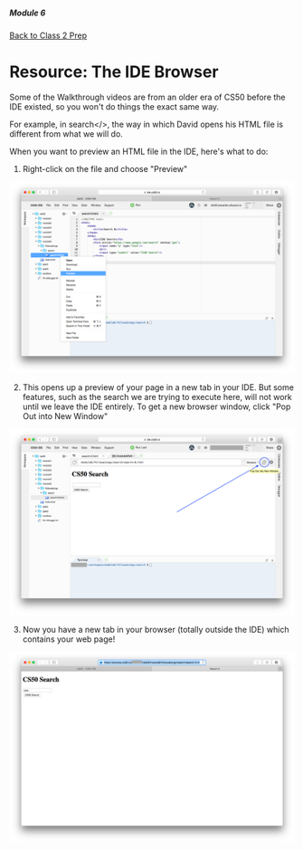 ##### Module 6

[Back to Class 2 Prep](../../class2-prep)

# Resource: The IDE Browser

Some of the Walkthrough videos are from an older era of CS50 before the IDE existed, so you won't do things the exact same way.

For example, in <a>search</>, the way in which David opens his HTML file is different from what we will do. 

When you want to preview an HTML file in the IDE, here's what to do:

1. Right-click on the file and choose "Preview"
  <img src="1preview.png"/>

2. This opens up a preview of your page in a new tab in your IDE. But some features, such as the search we are trying to execute here, will not work until we leave the IDE entirely. To get a new browser window, click "Pop Out into New Window"
  <img src="2popout.png"/>

3. Now you have a new tab in your browser (totally outside the IDE) which contains your web page!
  <img src="3result.png"/>

